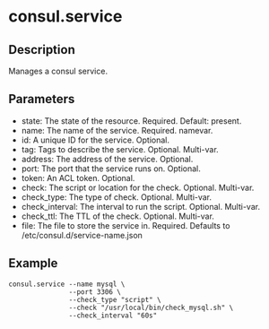 # consul.service

## Description

Manages a consul service.

## Parameters

* state: The state of the resource. Required. Default: present.
* name: The name of the service. Required. namevar.
* id: A unique ID for the service. Optional.
* tag: Tags to describe the service. Optional. Multi-var.
* address: The address of the service. Optional.
* port: The port that the service runs on. Optional.
* token: An ACL token. Optional.
* check: The script or location for the check. Optional. Multi-var.
* check_type: The type of check. Optional. Multi-var.
* check_interval: The interval to run the script. Optional. Multi-var.
* check_ttl: The TTL of the check. Optional. Multi-var.
* file: The file to store the service in. Required. Defaults to /etc/consul.d/service-name.json

## Example

```shell
consul.service --name mysql \
               --port 3306 \
               --check_type "script" \
               --check "/usr/local/bin/check_mysql.sh" \
               --check_interval "60s"
```

